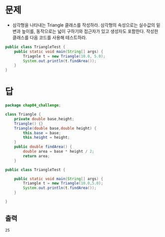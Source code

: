 # 문제
+ 삼각형을 나타내는 Triangle 클래스를 작성하라. 삼각형의 속성으로는 실수값의 밑변과 높이를, 동작으로는 넓이 구하기와 접근자가 있고 생성자도 포함한다. 작성한 클래스를 다음 코드를 사용해 테스트하라.
```java
public class TriangleTest {
    public static void main(String[] args) {
        Triagnle t = new Triangle(10.0, 5.0);
        System.out.println(t.findArea());
    }
}
```
# 답
```java
package chap04_challenge;

class Triangle {
	private double base,height;
	Triangle() {}
	Triangle(double base,double height) {
		this.base = base;
		this.height = height;
	}
	public double findArea() {
		double area = base * height / 2;
		return area;
	}

public class TriangleTest {

	public static void main(String[] args) {
		Triangle t = new Triangle(10.0,5.0);
        System.out.println(t.findArea());
	}

}    
```
## 출력
```
25
```
